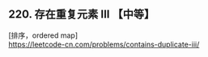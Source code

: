 ## 220. 存在重复元素 III 【中等】     
[排序，ordered map]     
https://leetcode-cn.com/problems/contains-duplicate-iii/       

